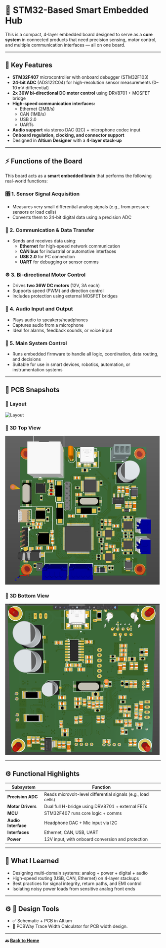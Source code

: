 # 🧠 STM32-Based Smart Embedded Hub

This is a compact, 4-layer embedded board designed to serve as a **core system** in connected products that need precision sensing, motor control, and multiple communication interfaces — all on one board.

---

## 🔧 Key Features

- **STM32F407** microcontroller with onboard debugger (STM32F103)
- **24-bit ADC** (ADS122C04) for high-resolution sensor measurements (0–10 mV differential)
- **2x 36W bi-directional DC motor control** using DRV8701 + MOSFET bridge
- **High-speed communication interfaces:**  
  - Ethernet (2MB/s)  
  - CAN (1MB/s)  
  - USB 2.0  
  - UARTs  
- **Audio support** via stereo DAC (I2C) + microphone codec input
- **Onboard regulation, clocking, and connector support**
- Designed in **Altium Designer** with a **4-layer stack-up**

---

## ⚡ Functions of the Board

This board acts as a **smart embedded brain** that performs the following real-world functions:

### 🎛️ 1. **Sensor Signal Acquisition**
- Measures very small differential analog signals (e.g., from pressure sensors or load cells)
- Converts them to 24-bit digital data using a precision ADC

### 🔌 2. **Communication & Data Transfer**
- Sends and receives data using:
  - **Ethernet** for high-speed network communication
  - **CAN bus** for industrial or automotive interfaces
  - **USB 2.0** for PC connection
  - **UART** for debugging or sensor comms

### ⚙️ 3. **Bi-directional Motor Control**
- Drives **two 36W DC motors** (12V, 3A each)
- Supports speed (PWM) and direction control
- Includes protection using external MOSFET bridges

### 🎤 4. **Audio Input and Output**
- Plays audio to speakers/headphones
- Captures audio from a microphone
- Ideal for alarms, feedback sounds, or voice input

### 🧠 5. **Main System Control**
- Runs embedded firmware to handle all logic, coordination, data routing, and decisions
- Suitable for use in smart devices, robotics, automation, or instrumentation systems

---

## 📐 PCB Snapshots

### 📘 Layout  
<img src="controller-layout.png" width="500" alt="Layout">

### 🧊 3D Top View  
<img src="3D-top-view.png" width="500" alt="3D Top">

### 🔄 3D Bottom View  
<img src="3D-bottom-view.png" width="500" alt="3D Bottom">

---

## ⚙️ Functional Highlights

| Subsystem | Function |
|-----------|----------|
| **Precision ADC** | Reads microvolt-level differential signals (e.g., load cells) |
| **Motor Drivers** | Dual full H-bridge using DRV8701 + external FETs |
| **MCU** | STM32F407 runs core logic + comms |
| **Audio Interface** | Headphone DAC + Mic input via I2C |
| **Interfaces** | Ethernet, CAN, USB, UART |
| **Power** | 12V input, with onboard conversion and protection |

---

## 🧠 What I Learned

- Designing multi-domain systems: analog + power + digital + audio  
- High-speed routing (USB, CAN, Ethernet) on 4-layer stackups  
- Best practices for signal integrity, return paths, and EMI control  
- Isolating noisy power loads from sensitive analog front ends

---

## ⚙️ 📁 Design Tools

- ✅ Schematic + PCB in Altium  
- 📸 PCBWay Trace Width Calculator for PCB width design. 

---


**🔙 [Back to Home](../../README.md)**
